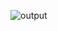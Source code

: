 ![output](https://user-images.githubusercontent.com/96937313/228258369-cdf20a1d-e6c7-4422-8647-4fe1c2310c52.png)

